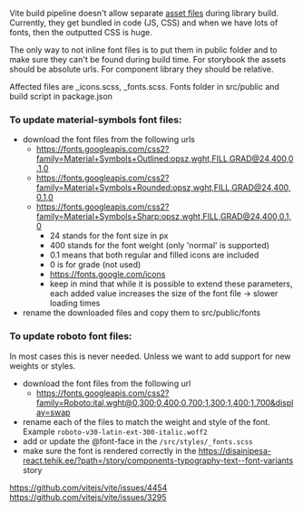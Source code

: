 Vite build pipeline doesn't allow separate [asset files](https://vitejs.dev/config/build-options.html#build-assetsinlinelimit) during library build.
Currently, they get bundled in code (JS, CSS) and when we have lots of fonts, then the outputted CSS is huge.

The only way to not inline font files is to put them in public folder and to make sure they can't be found during build time.
For storybook the assets should be absolute urls. For component library they should be relative.

Affected files are \_icons.scss, \_fonts.scss. Fonts folder in src/public and build script in package.json

### To update material-symbols font files:

- download the font files from the following urls
  - https://fonts.googleapis.com/css2?family=Material+Symbols+Outlined:opsz,wght,FILL,GRAD@24,400,0.1,0
  - https://fonts.googleapis.com/css2?family=Material+Symbols+Rounded:opsz,wght,FILL,GRAD@24,400,0.1,0
  - https://fonts.googleapis.com/css2?family=Material+Symbols+Sharp:opsz,wght,FILL,GRAD@24,400,0.1,0
    - 24 stands for the font size in px
    - 400 stands for the font weight (only 'normal' is supported)
    - 0.1 means that both regular and filled icons are included
    - 0 is for grade (not used)
    - https://fonts.google.com/icons
    - keep in mind that while it is possible to extend these parameters, each added value increases the size of the font file -> slower loading times
- rename the downloaded files and copy them to src/public/fonts

### To update roboto font files:

In most cases this is never needed. Unless we want to add support for new weights or styles.

- download the font files from the following url
  - https://fonts.googleapis.com/css2?family=Roboto:ital,wght@0,300;0,400;0,700;1,300;1,400;1,700&display=swap
- rename each of the files to match the weight and style of the font. Example `roboto-v30-latin-ext-300-italic.woff2`
- add or update the @font-face in the `/src/styles/_fonts.scss`
- make sure the font is rendered correctly in the https://disainipesa-react.tehik.ee/?path=/story/components-typography-text--font-variants story

https://github.com/vitejs/vite/issues/4454
https://github.com/vitejs/vite/issues/3295

